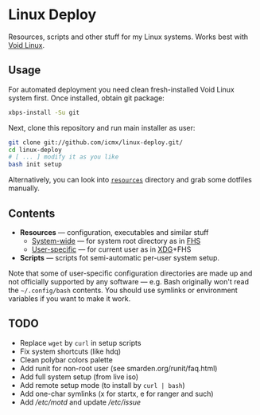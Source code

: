 # Linux Deploy

Resources, scripts and other stuff for my Linux systems. Works best with [Void Linux](https://www.voidlinux.eu/).

## Usage

For automated deployment you need clean fresh-installed Void Linux system first. Once installed, obtain git package:

```sh
xbps-install -Su git
```

Next, clone this repository and run main installer as user:

```sh
git clone git://github.com/icmx/linux-deploy.git/
cd linux-deploy
# [ ... ] modify it as you like
bash init setup
```

Alternatively, you can look into [`resources`](resources) directory and grab some dotfiles manually.

## Contents

  - **Resources** — configuration, executables and similar stuff
    - [System-wide](resources/root) — for system root directory as in [FHS](//en.wikipedia.org/wiki/Filesystem_Hierarchy_Standard)
    - [User-specific](resources/user) — for current user as in [XDG](//standards.freedesktop.org/basedir-spec/latest/)+FHS
  - **Scripts** — scripts fot semi-automatic per-user system setup.

Note that some of user-specific configuration directories are made up and not officially supported by any software — e.g. Bash originally won't read the `~/.config/bash` contents. You should use symlinks or environment variables if you want to make it work.

## TODO

  - Replace `wget` by `curl` in setup scripts
  - Fix system shortcuts (like hdq)
  - Clean polybar colors palette
  - Add runit for non-root user (see smarden.org/runit/faq.html)
  - Add full system setup (from live iso)
  - Add remote setup mode (to install by `curl | bash`)
  - Add one-char symlinks (x for startx, e for ranger and such)
  - Add */etc/motd* and update */etc/issue*
